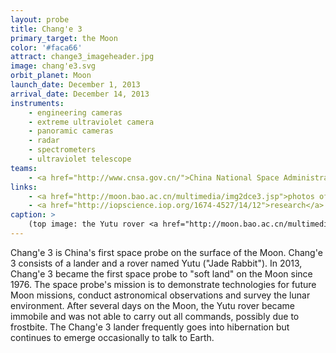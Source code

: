 ```yaml
---
layout: probe
title: Chang'e 3
primary_target: the Moon
color: '#faca66'
attract: change3_imageheader.jpg
image: chang'e3.svg
orbit_planet: Moon
launch_date: December 1, 2013
arrival_date: December 14, 2013
instruments:
    - engineering cameras
    - extreme ultraviolet camera
    - panoramic cameras
    - radar
    - spectrometers
    - ultraviolet telescope
teams:
    - <a href="http://www.cnsa.gov.cn/">China National Space Administration</a>
links:
    - <a href="http://moon.bao.ac.cn/multimedia/img2dce3.jsp">photos of the Moon</a> from Chang'e 3 and the Yutu rover
    - <a href="http://iopscience.iop.org/1674-4527/14/12">research</a> generated from Chang'e 3 data
caption: >
    (top image: the Yutu rover <a href="http://moon.bao.ac.cn/multimedia/img2dce3.jsp">looks back</a> at the Chang'e 3 lander, Chinese Academy of Sciences)
---
```

Chang'e 3 is China's first space probe on the surface of the Moon. Chang'e 3 consists of a lander and a rover named Yutu ("Jade Rabbit"). In 2013, Chang'e 3 became the first space probe to "soft land" on the Moon since 1976. The space probe's mission is to demonstrate technologies for future Moon missions, conduct astronomical observations and survey the lunar environment. After several days on the Moon, the Yutu rover became immobile and was not able to carry out all commands, possibly due to frostbite. The Chang'e 3 lander frequently goes into hibernation but continues to emerge occasionally to talk to Earth.